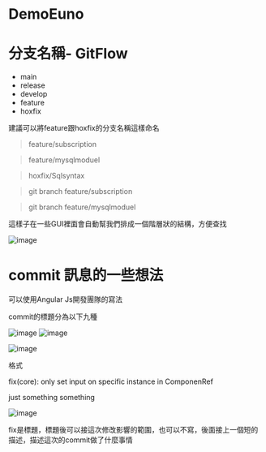 # DemoEuno

# 分支名稱- GitFlow
+ main
+ release
+ develop
+ feature
+ hoxfix

建議可以將feature跟hoxfix的分支名稱這樣命名

> feature/subscription

> feature/mysqlmoduel

> hoxfix/Sqlsyntax


> git branch feature/subscription

> git branch feature/mysqlmoduel

這樣子在一些GUI裡面會自動幫我們排成一個階層狀的結構，方便查找

![image](https://user-images.githubusercontent.com/98711945/186551992-e9a27eba-4eba-4b31-be18-faf18b46ddad.png)


# commit 訊息的一些想法
可以使用Angular Js開發團隊的寫法

commit的標題分為以下九種

![image](https://user-images.githubusercontent.com/98711945/186552532-f7719c64-a48b-4923-bd91-3b3329166f50.png)
![image](https://user-images.githubusercontent.com/98711945/186552555-def00769-c119-4de9-9c38-2bab0de7c0bf.png)

![image](https://user-images.githubusercontent.com/98711945/186552672-75d56a92-9de8-426c-af23-bf7a5384d33c.png)


格式

fix(core): only set input on specific instance in ComponenRef 

just something something


![image](https://user-images.githubusercontent.com/98711945/186553192-b414b621-53e4-46a7-8f09-5fe47ec92b06.png)

fix是標題，標題後可以接這次修改影響的範圍，也可以不寫，後面接上一個短的描述，描述這次的commit做了什麼事情
